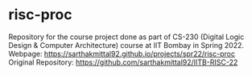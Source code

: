 # risc-proc

Repository for the course project done as part of CS-230 (Digital Logic Design & Computer Architecture) course at IIT Bombay in Spring 2022.  
Webpage: https://sarthakmittal92.github.io/projects/spr22/risc-proc  
Original Repository: https://github.com/sarthakmittal92/IITB-RISC-22